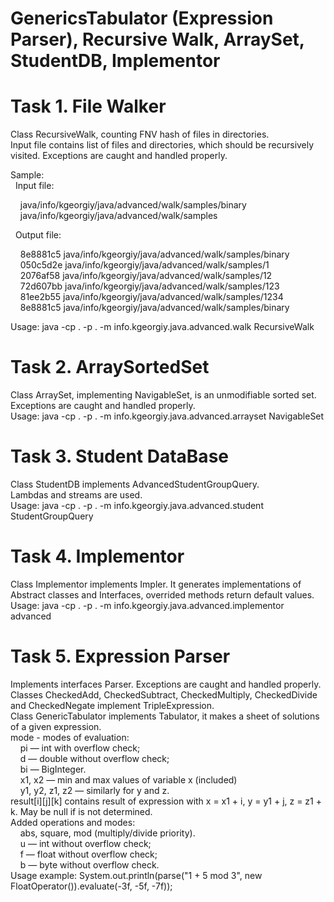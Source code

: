 # GenericsTabulator (Expression Parser), Recursive Walk, ArraySet, StudentDB, Implementor

<h1>Task 1. File Walker</h1>
  <p>Class RecursiveWalk, counting FNV hash of files in directories.<br>
  Input file contains list of files and directories, which should be recursively visited. Exceptions are caught and handled properly.</p>

<p>Sample:<br>
  &nbsp;&nbsp;Input file:</p>
      <p>&nbsp;&nbsp;&nbsp;&nbsp;java/info/kgeorgiy/java/advanced/walk/samples/binary<br>
      &nbsp;&nbsp;&nbsp;&nbsp;java/info/kgeorgiy/java/advanced/walk/samples</p>

  <p>&nbsp;&nbsp;Output file:</p>
      <p>&nbsp;&nbsp;&nbsp;&nbsp;8e8881c5 java/info/kgeorgiy/java/advanced/walk/samples/binary<br>
      &nbsp;&nbsp;&nbsp;&nbsp;050c5d2e java/info/kgeorgiy/java/advanced/walk/samples/1<br>
      &nbsp;&nbsp;&nbsp;&nbsp;2076af58 java/info/kgeorgiy/java/advanced/walk/samples/12<br>
      &nbsp;&nbsp;&nbsp;&nbsp;72d607bb java/info/kgeorgiy/java/advanced/walk/samples/123<br>
      &nbsp;&nbsp;&nbsp;&nbsp;81ee2b55 java/info/kgeorgiy/java/advanced/walk/samples/1234<br>
      &nbsp;&nbsp;&nbsp;&nbsp;8e8881c5 java/info/kgeorgiy/java/advanced/walk/samples/binary</p>

  <p>Usage: java -cp . -p . -m info.kgeorgiy.java.advanced.walk RecursiveWalk <full classname></p>
       
<h1>Task 2. ArraySortedSet</h1> 
  <p>Class ArraySet, implementing NavigableSet, is an unmodifiable sorted set. Exceptions are caught and handled properly.<br>
  Usage: java -cp . -p . -m info.kgeorgiy.java.advanced.arrayset NavigableSet <full classname></p>
  
<h1>Task 3. Student DataBase</h1>  
  <p>Class StudentDB implements AdvancedStudentGroupQuery.<br>
  Lambdas and streams are used.<br>
  Usage: java -cp . -p . -m info.kgeorgiy.java.advanced.student StudentGroupQuery <full classname></p>

<h1>Task 4. Implementor</h1>
  <p>Class Implementor implements Impler. It generates implementations of Abstract classes and Interfaces, overrided methods return default values.<br>
  Usage: java -cp . -p . -m info.kgeorgiy.java.advanced.implementor advanced <full classname></p>
    
<h1>Task 5. Expression Parser</h1>
  <p>Implements interfaces Parser. Exceptions are caught and handled properly.<br>
  Classes CheckedAdd, CheckedSubtract, CheckedMultiply, CheckedDivide and CheckedNegate implement TripleExpression.<br>
  Class GenericTabulator implements Tabulator, it makes a sheet of solutions of a given expression.<br>
  mode - modes of evaluation:<br>
    &nbsp;&nbsp;&nbsp;&nbsp;pi — int with overflow check;<br>
    &nbsp;&nbsp;&nbsp;&nbsp;d — double without overflow check;<br>
    &nbsp;&nbsp;&nbsp;&nbsp;bi — BigInteger.<br>
    &nbsp;&nbsp;&nbsp;&nbsp;x1, x2 — min and max values of variable x (included)<br>
    &nbsp;&nbsp;&nbsp;&nbsp;y1, y2, z1, z2 — similarly for y and z.<br>
  result[i][j][k] contains result of expression with x = x1 + i, y = y1 + j, z = z1 + k. May be null if is not determined.<br>
  Added operations and modes:<br>
    &nbsp;&nbsp;&nbsp;&nbsp;abs, square, mod (multiply/divide priority). <br> 
    &nbsp;&nbsp;&nbsp;&nbsp;u — int without overflow check;<br>
    &nbsp;&nbsp;&nbsp;&nbsp;f — float without overflow check;<br>
    &nbsp;&nbsp;&nbsp;&nbsp;b — byte without overflow check.<br>
  Usage example: System.out.println(parse("1 + 5 mod 3", new FloatOperator()).evaluate(-3f, -5f, -7f));</p> 
